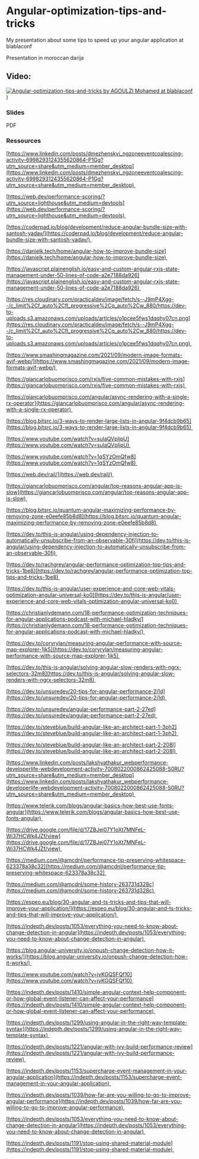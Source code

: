 # Angular-optimization-tips-and-tricks
My presentation about some tips to speed up your angular application at blablaconf

Presentation in moroccan darija

## Video:

[![Angular-optimization-tips-and-tricks by AGOULZI Mohamed at blablaconf ](https://img.youtube.com/vi/nRn7Rs7QrVY/0.jpg)](https://youtu.be/nRn7Rs7QrVY?t=9622))

### Slides
PDF

### Ressources

[https://www.linkedin.com/posts/dmezhenskyi_ngzoneeventcoalescing-activity-6998293124355620864-P1Gg?utm_source=share&utm_medium=member_desktop](https://www.linkedin.com/posts/dmezhenskyi_ngzoneeventcoalescing-activity-6998293124355620864-P1Gg?utm_source=share&utm_medium=member_desktop) 


[https://web.dev/performance-scoring/?utm_source=lighthouse&utm_medium=devtools](https://web.dev/performance-scoring/?utm_source=lighthouse&utm_medium=devtools) 


[https://coderpad.io/blog/development/reduce-angular-bundle-size-with-santosh-yadav/](https://coderpad.io/blog/development/reduce-angular-bundle-size-with-santosh-yadav/) 


[https://danielk.tech/home/angular-how-to-improve-bundle-size](https://danielk.tech/home/angular-how-to-improve-bundle-size) 


[https://javascript.plainenglish.io/easy-and-custom-angular-rxjs-state-management-under-50-lines-of-code-a2e7188da926](https://javascript.plainenglish.io/easy-and-custom-angular-rxjs-state-management-under-50-lines-of-code-a2e7188da926) 


[https://res.cloudinary.com/practicaldev/image/fetch/s--J9mP4Xgg--/c_limit%2Cf_auto%2Cfl_progressive%2Cq_auto%2Cw_880/https://dev-to-uploads.s3.amazonaws.com/uploads/articles/o1pcee5fws1dqqhy07cn.png](https://res.cloudinary.com/practicaldev/image/fetch/s--J9mP4Xgg--/c_limit%2Cf_auto%2Cfl_progressive%2Cq_auto%2Cw_880/https://dev-to-uploads.s3.amazonaws.com/uploads/articles/o1pcee5fws1dqqhy07cn.png) 


[https://www.smashingmagazine.com/2021/09/modern-image-formats-avif-webp/](https://www.smashingmagazine.com/2021/09/modern-image-formats-avif-webp/) 


[https://giancarlobuomprisco.com/rxjs/five-common-mistakes-with-rxjs](https://giancarlobuomprisco.com/rxjs/five-common-mistakes-with-rxjs) 


[https://giancarlobuomprisco.com/angular/async-rendering-with-a-single-rx-operator](https://giancarlobuomprisco.com/angular/async-rendering-with-a-single-rx-operator) 


[https://blog.bitsrc.io/3-ways-to-render-large-lists-in-angular-9f4dcb9b65](https://blog.bitsrc.io/3-ways-to-render-large-lists-in-angular-9f4dcb9b65) 


[https://www.youtube.com/watch?v=sulaQVpIjpU](https://www.youtube.com/watch?v=sulaQVpIjpU) 


[https://www.youtube.com/watch?v=1qSYzOmQfw8](https://www.youtube.com/watch?v=1qSYzOmQfw8) 


[https://web.dev/rail/](https://web.dev/rail/) 


[https://giancarlobuomprisco.com/angular/top-reasons-angular-app-is-slow](https://giancarlobuomprisco.com/angular/top-reasons-angular-app-is-slow) 


[https://blog.bitsrc.io/quantum-angular-maximizing-performance-by-removing-zone-e0eefe85b8d8](https://blog.bitsrc.io/quantum-angular-maximizing-performance-by-removing-zone-e0eefe85b8d8) 


[https://dev.to/this-is-angular/using-dependency-injection-to-automatically-unsubscribe-from-an-observable-30fi](https://dev.to/this-is-angular/using-dependency-injection-to-automatically-unsubscribe-from-an-observable-30fi) 


[https://dev.to/rachgrey/angular-performance-optimization-top-tips-and-tricks-1be8](https://dev.to/rachgrey/angular-performance-optimization-top-tips-and-tricks-1be8) 


[https://dev.to/this-is-angular/user-experience-and-core-web-vitals-optimization-angular-universal-ko0](https://dev.to/this-is-angular/user-experience-and-core-web-vitals-optimization-angular-universal-ko0) 


[https://christianlydemann.com/18-performance-optimization-techniques-for-angular-applications-podcast-with-michael-hladky/](https://christianlydemann.com/18-performance-optimization-techniques-for-angular-applications-podcast-with-michael-hladky/) 


[https://dev.to/coryrylan/measuring-angular-performance-with-source-map-explorer-1jk5](https://dev.to/coryrylan/measuring-angular-performance-with-source-map-explorer-1jk5) 


[https://dev.to/this-is-angular/solving-angular-slow-renders-with-ngrx-selectors-32m8](https://dev.to/this-is-angular/solving-angular-slow-renders-with-ngrx-selectors-32m8) 


[https://dev.to/unsuredev/20-tips-for-angular-performance-2j1d](https://dev.to/unsuredev/20-tips-for-angular-performance-2j1d) 


[https://dev.to/unsuredev/angular-performance-part-2-27ed](https://dev.to/unsuredev/angular-performance-part-2-27ed) 


[https://dev.to/steveblue/build-angular-like-an-architect-part-1-3ph2](https://dev.to/steveblue/build-angular-like-an-architect-part-1-3ph2) 


[https://dev.to/steveblue/build-angular-like-an-architect-part-2-208l](https://dev.to/steveblue/build-angular-like-an-architect-part-2-208l) 


[https://www.linkedin.com/posts/lakshyathakur_webperformance-developerlife-webdevelopment-activity-7008022000862425088-S0RU?utm_source=share&utm_medium=member_desktop](https://www.linkedin.com/posts/lakshyathakur_webperformance-developerlife-webdevelopment-activity-7008022000862425088-S0RU?utm_source=share&utm_medium=member_desktop) 


[https://www.telerik.com/blogs/angular-basics-how-best-use-fonts-angular](https://www.telerik.com/blogs/angular-basics-how-best-use-fonts-angular) 


[https://drive.google.com/file/d/17ZBJej07Y1oXt7MNFeL-Wi37HCWk4JZf/view](https://drive.google.com/file/d/17ZBJej07Y1oXt7MNFeL-Wi37HCWk4JZf/view) 


[https://medium.com/@amcdnl/performance-tip-preserving-whitespace-623378a38c32](https://medium.com/@amcdnl/performance-tip-preserving-whitespace-623378a38c32) 


[https://medium.com/@amcdnl/some-history-263731d328c](https://medium.com/@amcdnl/some-history-263731d328c) 


[https://espeo.eu/blog/30-angular-and-ts-tricks-and-tips-that-will-improve-your-application/](https://espeo.eu/blog/30-angular-and-ts-tricks-and-tips-that-will-improve-your-application/) 


[https://indepth.dev/posts/1053/everything-you-need-to-know-about-change-detection-in-angular](https://indepth.dev/posts/1053/everything-you-need-to-know-about-change-detection-in-angular) 


[https://blog.angular-university.io/onpush-change-detection-how-it-works/](https://blog.angular-university.io/onpush-change-detection-how-it-works/) 


[https://www.youtube.com/watch?v=jvKGQSFQf10](https://www.youtube.com/watch?v=jvKGQSFQf10) 


[https://indepth.dev/posts/1410/simple-angular-context-help-component-or-how-global-event-listener-can-affect-your-performance](https://indepth.dev/posts/1410/simple-angular-context-help-component-or-how-global-event-listener-can-affect-your-performance) 


[https://indepth.dev/posts/1299/using-angular-in-the-right-way-template-syntax](https://indepth.dev/posts/1299/using-angular-in-the-right-way-template-syntax) 


[https://indepth.dev/posts/1221/angular-with-ivy-build-performance-review](https://indepth.dev/posts/1221/angular-with-ivy-build-performance-review) 


[https://indepth.dev/posts/1153/supercharge-event-management-in-your-angular-application](https://indepth.dev/posts/1153/supercharge-event-management-in-your-angular-application) 

[https://indepth.dev/posts/1039/how-far-are-you-willing-to-go-to-improve-angular-performance](https://indepth.dev/posts/1039/how-far-are-you-willing-to-go-to-improve-angular-performance) 


[https://indepth.dev/posts/1053/everything-you-need-to-know-about-change-detection-in-angular](https://indepth.dev/posts/1053/everything-you-need-to-know-about-change-detection-in-angular) 

[https://indepth.dev/posts/1191/stop-using-shared-material-module](https://indepth.dev/posts/1191/stop-using-shared-material-module) 
